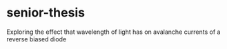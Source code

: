 # senior-thesis
Exploring the effect that wavelength of light has on avalanche currents of a reverse biased diode
